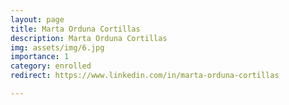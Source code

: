 ```yaml
---
layout: page
title: Marta Orduna Cortillas
description: Marta Orduna Cortillas
img: assets/img/6.jpg
importance: 1
category: enrolled
redirect: https://www.linkedin.com/in/marta-orduna-cortillas

---
```

